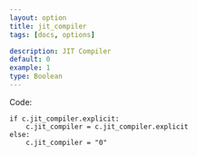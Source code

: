 ```yaml
---
layout: option
title: jit_compiler
tags: [docs, options]

description: JIT Compiler
default: 0
example: 1
type: Boolean
---
```


Code:

    if c.jit_compiler.explicit:
        c.jit_compiler = c.jit_compiler.explicit
    else:
        c.jit_compiler = "0"
